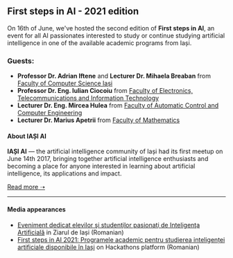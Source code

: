 ## First steps in AI - 2021 edition

On 16th of June, we've hosted the second edition of **First steps in AI**, an event for all AI passionates interested to study or continue studying artificial intelligence in one of the available academic programs from Iași.

### Guests:
* **Professor Dr. Adrian Iftene** and **Lecturer Dr. Mihaela Breaban** from [Faculty of Computer Science Iași](https://www.uaic.ro/en/studies/faculties/faculty-computer-science/)
* **Professor Dr. Eng. Iulian Ciocoiu** from [Faculty of Electronics, Telecommunications and Information Technology](https://etti.tuiasi.ro/)
* **Lecturer Dr. Eng. Mircea Hulea** from [Faculty of Automatic Control and Computer Engineering](http://www.ace.tuiasi.ro/index.php?lang=en)
* **Lecturer Dr. Marius Apetrii** from [Faculty of Mathematics](https://www.uaic.ro/en/studies/faculties/faculty-mathematics/)

#### About IAȘI AI
**IAȘI AI** — the artificial intelligence community of Iași had its first meetup on June 14th 2017, bringing together artificial intelligence enthusiasts and becoming a place for anyone interested in learning about artificial intelligence, its applications and impact.

[Read more ➝](https://iasi.ai)

___

#### Media appearances

* [Eveniment dedicat elevilor şi studenţilor pasionaţi de Inteligenţa Artificială](https://www.ziaruldeiasi.ro/stiri/eveniment-dedicat-elevilor-si-studentilor-pasionati-de-inteligenta-artificiala--288109.html) in Ziarul de Iași (Romanian)
* [First steps in AI 2021: Programele academic pentru studierea inteligenței artificiale disponibile în Iași](https://www.hackathons.ro/first-steps-in-ai-2021-programele-academice-pentru-studierea-inteligentei-artificiale-disponibile-in-iasi/) on Hackathons platform (Romanian)
